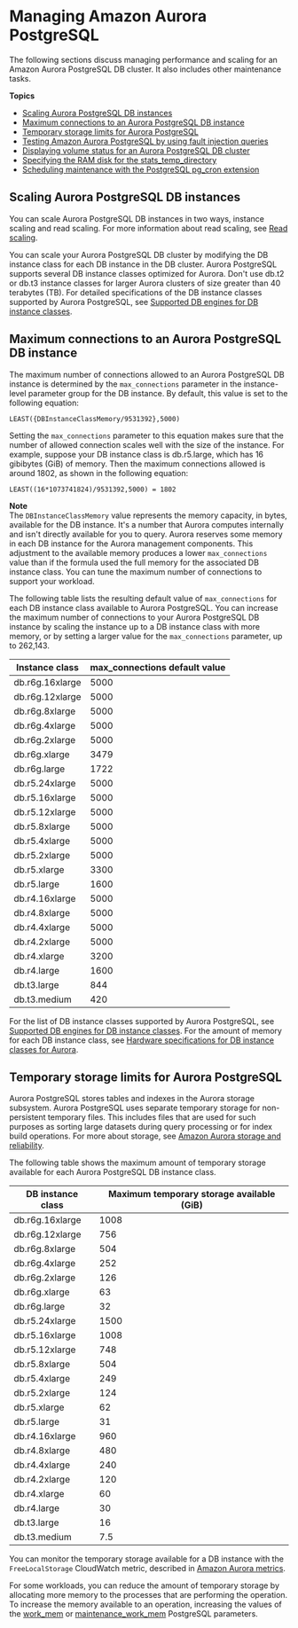 # Managing Amazon Aurora PostgreSQL<a name="AuroraPostgreSQL.Managing"></a>

The following sections discuss managing performance and scaling for an Amazon Aurora PostgreSQL DB cluster\. It also includes other maintenance tasks\.

**Topics**
+ [Scaling Aurora PostgreSQL DB instances](#AuroraPostgreSQL.Managing.Performance.InstanceScaling)
+ [Maximum connections to an Aurora PostgreSQL DB instance](#AuroraPostgreSQL.Managing.MaxConnections)
+ [Temporary storage limits for Aurora PostgreSQL](#AuroraPostgreSQL.Managing.TempStorage)
+ [Testing Amazon Aurora PostgreSQL by using fault injection queries](AuroraPostgreSQL.Managing.FaultInjectionQueries.md)
+ [Displaying volume status for an Aurora PostgreSQL DB cluster](AuroraPostgreSQL.Managing.VolumeStatus.md)
+ [Specifying the RAM disk for the stats\_temp\_directory](AuroraPostgreSQL.Managing..RamDisk.md)
+ [Scheduling maintenance with the PostgreSQL pg\_cron extension](PostgreSQL_pg_cron.md)

## Scaling Aurora PostgreSQL DB instances<a name="AuroraPostgreSQL.Managing.Performance.InstanceScaling"></a>

You can scale Aurora PostgreSQL DB instances in two ways, instance scaling and read scaling\. For more information about read scaling, see [Read scaling](Aurora.Managing.Performance.md#Aurora.Managing.Performance.ReadScaling)\.

You can scale your Aurora PostgreSQL DB cluster by modifying the DB instance class for each DB instance in the DB cluster\. Aurora PostgreSQL supports several DB instance classes optimized for Aurora\. Don't use db\.t2 or db\.t3 instance classes for larger Aurora clusters of size greater than 40 terabytes \(TB\)\. For detailed specifications of the DB instance classes supported by Aurora PostgreSQL, see [Supported DB engines for DB instance classes](Concepts.DBInstanceClass.md#Concepts.DBInstanceClass.SupportAurora)\.

## Maximum connections to an Aurora PostgreSQL DB instance<a name="AuroraPostgreSQL.Managing.MaxConnections"></a>

The maximum number of connections allowed to an Aurora PostgreSQL DB instance is determined by the `max_connections` parameter in the instance\-level parameter group for the DB instance\. By default, this value is set to the following equation:

`LEAST({DBInstanceClassMemory/9531392},5000)`

Setting the `max_connections` parameter to this equation makes sure that the number of allowed connection scales well with the size of the instance\. For example, suppose your DB instance class is db\.r5\.large, which has 16 gibibytes \(GiB\) of memory\. Then the maximum connections allowed is around 1802, as shown in the following equation:

```
LEAST((16*1073741824)/9531392,5000) = 1802
```

**Note**  
The `DBInstanceClassMemory` value represents the memory capacity, in bytes, available for the DB instance\. It's a number that Aurora computes internally and isn't directly available for you to query\. Aurora reserves some memory in each DB instance for the Aurora management components\. This adjustment to the available memory produces a lower `max_connections` value than if the formula used the full memory for the associated DB instance class\. You can tune the maximum number of connections to support your workload\. 

The following table lists the resulting default value of `max_connections` for each DB instance class available to Aurora PostgreSQL\. You can increase the maximum number of connections to your Aurora PostgreSQL DB instance by scaling the instance up to a DB instance class with more memory, or by setting a larger value for the `max_connections` parameter, up to 262,143\.


| Instance class | max\_connections default value | 
| --- | --- | 
| db\.r6g\.16xlarge | 5000 | 
| db\.r6g\.12xlarge | 5000 | 
| db\.r6g\.8xlarge | 5000 | 
| db\.r6g\.4xlarge | 5000 | 
| db\.r6g\.2xlarge | 5000 | 
| db\.r6g\.xlarge | 3479 | 
| db\.r6g\.large | 1722 | 
| db\.r5\.24xlarge | 5000 | 
| db\.r5\.16xlarge | 5000 | 
| db\.r5\.12xlarge | 5000 | 
| db\.r5\.8xlarge | 5000 | 
| db\.r5\.4xlarge | 5000 | 
| db\.r5\.2xlarge | 5000 | 
| db\.r5\.xlarge | 3300 | 
| db\.r5\.large | 1600 | 
| db\.r4\.16xlarge | 5000 | 
| db\.r4\.8xlarge | 5000 | 
| db\.r4\.4xlarge | 5000 | 
| db\.r4\.2xlarge | 5000 | 
| db\.r4\.xlarge | 3200 | 
| db\.r4\.large | 1600 | 
| db\.t3\.large | 844 | 
| db\.t3\.medium | 420 | 

For the list of DB instance classes supported by Aurora PostgreSQL, see [Supported DB engines for DB instance classes](Concepts.DBInstanceClass.md#Concepts.DBInstanceClass.SupportAurora)\. For the amount of memory for each DB instance class, see [Hardware specifications for DB instance classes for Aurora](Concepts.DBInstanceClass.md#Concepts.DBInstanceClass.Summary)\.

## Temporary storage limits for Aurora PostgreSQL<a name="AuroraPostgreSQL.Managing.TempStorage"></a>

Aurora PostgreSQL stores tables and indexes in the Aurora storage subsystem\. Aurora PostgreSQL uses separate temporary storage for non\-persistent temporary files\. This includes files that are used for such purposes as sorting large datasets during query processing or for index build operations\. For more about storage, see [Amazon Aurora storage and reliability](Aurora.Overview.StorageReliability.md)\. 

The following table shows the maximum amount of temporary storage available for each Aurora PostgreSQL DB instance class\.


| DB instance class | Maximum temporary storage available \(GiB\) | 
| --- | --- | 
| db\.r6g\.16xlarge | 1008 | 
| db\.r6g\.12xlarge | 756 | 
| db\.r6g\.8xlarge | 504 | 
| db\.r6g\.4xlarge | 252 | 
| db\.r6g\.2xlarge | 126 | 
| db\.r6g\.xlarge | 63 | 
| db\.r6g\.large | 32 | 
| db\.r5\.24xlarge | 1500 | 
| db\.r5\.16xlarge | 1008 | 
| db\.r5\.12xlarge | 748 | 
| db\.r5\.8xlarge | 504 | 
| db\.r5\.4xlarge | 249 | 
| db\.r5\.2xlarge | 124 | 
| db\.r5\.xlarge | 62 | 
| db\.r5\.large | 31 | 
| db\.r4\.16xlarge | 960 | 
| db\.r4\.8xlarge | 480 | 
| db\.r4\.4xlarge | 240 | 
| db\.r4\.2xlarge | 120 | 
| db\.r4\.xlarge | 60 | 
| db\.r4\.large | 30 | 
| db\.t3\.large | 16 | 
| db\.t3\.medium | 7\.5 | 

You can monitor the temporary storage available for a DB instance with the `FreeLocalStorage` CloudWatch metric, described in [Amazon Aurora metrics](Aurora.AuroraMySQL.Monitoring.Metrics.md)\. 

For some workloads, you can reduce the amount of temporary storage by allocating more memory to the processes that are performing the operation\. To increase the memory available to an operation, increasing the values of the [work\_mem](https://www.postgresql.org/docs/current/runtime-config-resource.html#GUC-WORK-MEM) or [maintenance\_work\_mem](https://www.postgresql.org/docs/current/runtime-config-resource.html#GUC-MAINTENANCE-WORK-MEM) PostgreSQL parameters\.